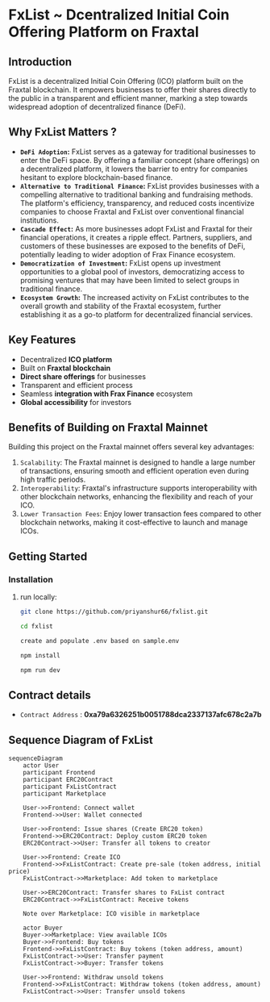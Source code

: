 # FxList ~ Dcentralized Initial Coin Offering Platform  on Fraxtal 

## Introduction

FxList is a  decentralized Initial Coin Offering (ICO) platform built on the Fraxtal blockchain. It empowers businesses to offer their shares directly to the public in a transparent and efficient manner, marking a step towards widespread adoption of decentralized finance (DeFi).

## Why FxList Matters ?

- **`DeFi Adoption`:** FxList serves as a gateway for traditional businesses to enter the DeFi space. By offering a familiar concept (share offerings) on a decentralized platform, it lowers the barrier to entry for companies hesitant to explore blockchain-based finance.
- **`Alternative to Traditional Finance`:** FxList provides businesses with a compelling alternative to traditional banking and fundraising methods. The platform's efficiency, transparency, and reduced costs incentivize companies to choose Fraxtal and FxList over conventional financial institutions.
- **`Cascade Effect`:** As more businesses adopt FxList and Fraxtal for their financial operations, it creates a ripple effect. Partners, suppliers, and customers of these businesses are exposed to the benefits of DeFi, potentially leading to wider adoption of Frax Finance ecosystem.
- **`Democratization of Investment`:** FxList opens up investment opportunities to a global pool of investors, democratizing access to promising ventures that may have been limited to select groups in traditional finance.
- **`Ecosystem Growth`:** The increased activity on FxList contributes to the overall growth and stability of the Fraxtal ecosystem, further establishing it as a go-to platform for decentralized financial services.


## Key Features

- Decentralized **ICO platform**
- Built on **Fraxtal blockchain**
- **Direct share offerings** for businesses
- Transparent and efficient process
- Seamless **integration with Frax Finance** ecosystem
- **Global accessibility** for investors



## Benefits of Building on Fraxtal Mainnet

Building this project on the Fraxtal mainnet offers several key advantages:


1. `Scalability`: The Fraxtal mainnet is designed to handle a large number of transactions, ensuring smooth and efficient operation even during high traffic periods.
2. `Interoperability`: Fraxtal's infrastructure supports interoperability with other blockchain networks, enhancing the flexibility and reach of your ICO.
3. `Lower Transaction Fees`: Enjoy lower transaction fees compared to other blockchain networks, making it cost-effective to launch and manage ICOs.


## Getting Started

### Installation

1. run locally:

   ```bash
   git clone https://github.com/priyanshur66/fxlist.git
   
   cd fxlist
   
   create and populate .env based on sample.env
   
   npm install 
   
   npm run dev


## Contract details
- `Contract Address` : **0xa79a6326251b0051788dca2337137afc678c2a7b**

## Sequence Diagram of FxList
```mermaid
sequenceDiagram
    actor User
    participant Frontend
    participant ERC20Contract
    participant FxListContract
    participant Marketplace

    User->>Frontend: Connect wallet
    Frontend->>User: Wallet connected

    User->>Frontend: Issue shares (Create ERC20 token)
    Frontend->>ERC20Contract: Deploy custom ERC20 token
    ERC20Contract->>User: Transfer all tokens to creator

    User->>Frontend: Create ICO
    Frontend->>FxListContract: Create pre-sale (token address, initial price)
    FxListContract->>Marketplace: Add token to marketplace

    User->>ERC20Contract: Transfer shares to FxList contract
    ERC20Contract->>FxListContract: Receive tokens

    Note over Marketplace: ICO visible in marketplace

    actor Buyer
    Buyer->>Marketplace: View available ICOs
    Buyer->>Frontend: Buy tokens
    Frontend->>FxListContract: Buy tokens (token address, amount)
    FxListContract->>User: Transfer payment
    FxListContract->>Buyer: Transfer tokens

    User->>Frontend: Withdraw unsold tokens
    Frontend->>FxListContract: Withdraw tokens (token address, amount)
    FxListContract->>User: Transfer unsold tokens
